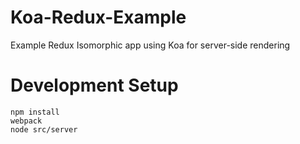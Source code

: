 # Koa-Redux-Example
Example Redux Isomorphic app using Koa for server-side rendering

# Development Setup
```
npm install
webpack
node src/server
```
